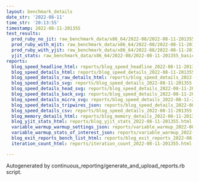 ```yaml
---
layout: benchmark_details
date_str: '2022-08-11'
time_str: '20:13:55'
timestamp: 2022-08-11-201355
test_results:
  prod_ruby_no_jit: raw_benchmark_data/x86_64/2022-08/2022-08-11-201355_basic_benchmark_prod_ruby_no_jit.json
  prod_ruby_with_mjit: raw_benchmark_data/x86_64/2022-08/2022-08-11-201355_basic_benchmark_prod_ruby_with_mjit.json
  prod_ruby_with_yjit: raw_benchmark_data/x86_64/2022-08/2022-08-11-201355_basic_benchmark_prod_ruby_with_yjit.json
  yjit_stats: raw_benchmark_data/x86_64/2022-08/2022-08-11-201355_basic_benchmark_yjit_stats.json
reports:
  blog_speed_headline_html: reports/blog_speed_headline_2022-08-11-201355.html
  blog_speed_details_html: reports/blog_speed_details_2022-08-11-201355.html
  blog_speed_details_raw_details_html: reports/blog_speed_details_2022-08-11-201355.raw_details.html
  blog_speed_details_svg: reports/blog_speed_details_2022-08-11-201355.svg
  blog_speed_details_head_svg: reports/blog_speed_details_2022-08-11-201355.head.svg
  blog_speed_details_back_svg: reports/blog_speed_details_2022-08-11-201355.back.svg
  blog_speed_details_micro_svg: reports/blog_speed_details_2022-08-11-201355.micro.svg
  blog_speed_details_tripwires_json: reports/blog_speed_details_2022-08-11-201355.tripwires.json
  blog_speed_details_csv: reports/blog_speed_details_2022-08-11-201355.csv
  blog_memory_details_html: reports/blog_memory_details_2022-08-11-201355.html
  blog_yjit_stats_html: reports/blog_yjit_stats_2022-08-11-201355.html
  variable_warmup_warmup_settings_json: reports/variable_warmup_2022-08-11-201355.warmup_settings.json
  variable_warmup_stats_of_interest_json: reports/variable_warmup_2022-08-11-201355.stats_of_interest.json
  blog_exit_reports_bench_list_html: reports/blog_exit_reports_2022-08-11-201355.bench_list.html
  iteration_count_html: reports/iteration_count_2022-08-11-201355.html

---
```

Autogenerated by continuous_reporting/generate_and_upload_reports.rb script.
